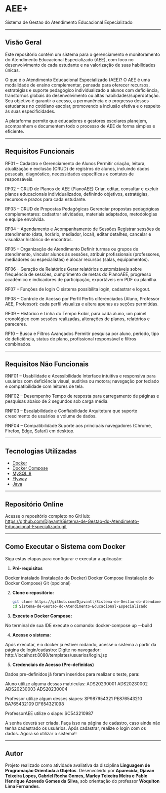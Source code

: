 # AEE+
Sistema de Gestao do Atendimento Educacional Especializado

---

## Visão Geral

Este repositório contém um sistema para o gerenciamento e monitoramento do Atendimento Educacional Especializado (AEE), com foco no desenvolvimento de cada estudante e na valorização de suas habilidades únicas.

O que é o Atendimento Educacional Especializado (AEE)?
O AEE é uma modalidade de ensino complementar, pensada para oferecer recursos, estratégias e suporte pedagógico individualizado a alunos com deficiência, transtornos globais do desenvolvimento ou altas habilidades/superdotação. Seu objetivo é garantir o acesso, a permanência e o progresso desses estudantes no cotidiano escolar, promovendo a inclusão efetiva e o respeito às suas especificidades.

A plataforma permite que educadores e gestores escolares planejem, acompanhem e documentem todo o processo de AEE de forma simples e eficiente.

---

## Requisitos Funcionais
RF01 – Cadastro e Gerenciamento de Alunos
Permitir criação, leitura, atualização e exclusão (CRUD) de registros de alunos, incluindo dados pessoais, diagnóstico, necessidades específicas e contatos de responsáveis.

RF02 – CRUD de Planos de AEE (PlanoAEE)
Criar, editar, consultar e excluir planos educacionais individualizados, definindo objetivos, estratégias, recursos e prazos para cada estudante.

RF03 – CRUD de Propostas Pedagógicas
Gerenciar propostas pedagógicas complementares: cadastrar atividades, materiais adaptados, metodologias e equipe envolvida.

RF04 – Agendamento e Acompanhamento de Sessões
Registrar sessões de atendimento (data, horário, mediador, local), editar detalhes, cancelar e visualizar histórico de encontros.

RF05 – Organização de Atendimento
Definir turmas ou grupos de atendimento, vincular alunos às sessões, atribuir profissionais (professores, mediadores ou especialistas) e alocar recursos (salas, equipamentos).

RF06 – Geração de Relatórios
Gerar relatórios customizáveis sobre frequência de sessões, cumprimento de metas do PlanoAEE, progresso acadêmico e indicadores de participação, exportáveis em PDF ou planilha.

RF07 – Funções de login
O sistema possibilita login, cadastrar e logout.

RF08 – Controle de Acesso por Perfil
Perfis diferenciados (Aluno, Professor AEE, Professor): cada perfil visualiza e altera apenas as seções permitidas.

RF09 – Histórico e Linha do Tempo
Exibir, para cada aluno, um painel cronológico com sessões realizadas, alterações de planos, relatórios e pareceres.

RF10 – Busca e Filtros Avançados
Permitir pesquisa por aluno, período, tipo de deficiência, status de plano, profissional responsável e filtros combinados.

---

## Requisitos Não Funcionais

RNF01 – Usabilidade e Acessibilidade
Interface intuitiva e responsiva para usuários com deficiência visual, auditiva ou motora; navegação por teclado e compatibilidade com leitores de tela.

RNF02 – Desempenho
Tempo de resposta para carregamento de páginas e pesquisas abaixo de 2 segundos sob carga média.

RNF03 – Escalabilidade e Confiabilidade
Arquitetura que suporte crescimento de usuários e volume de dados.

RNF04 – Compatibilidade
Suporte aos principais navegadores (Chrome, Firefox, Edge, Safari) em desktop.

---

## Tecnologias Utilizadas

* [Docker](https://www.docker.com/)
* [Docker Compose](https://docs.docker.com/compose/)
* [MySQL 8](https://www.mysql.com/)
* [Flyway](https://flywaydb.org/)
* [Java](https://docs.oracle.com/en/java/javase/17/)

---

## Repositório Online
Acesse o repositório completo no GitHub:
https://github.com/Djavantl/Sistema-de-Gestao-do-Atendimento-Educacional-Especializado.git

---

## Como Executar o Sistema com Docker

Siga estas etapas para configurar e executar a aplicação:

1. **Pré-requisitos**

Docker instalado (Instalação do Docker)
Docker Compose (Instalação do Docker Compose)
Git (opcional)

2. **Clone o repositório:**

   ```bash
   git clone https://github.com/Djavantl/Sistema-de-Gestao-do-Atendimento-Educacional-Especializado.git
   cd Sistema-de-Gestao-do-Atendimento-Educacional-Especializado
   ```
   
3. **Execute o Docker Compose:**

No terminal de sua IDE execute o comando: 
docker-compose up --build

4. **Acesse o sistema:** 

Após executar, e o docker já estiver rodando, acesse o sistema a partir da página de login/cadastro:
Digite no navegador: http://localhost:8080/templates/usuarios/login.jsp

5. **Credenciais de Acesso (Pre-definidas)**

Dados pre-definidos já foram inseridos para realizar o teste, para:

Aluno utilize alguma dessas matriculas:
ADS20230001
ADS20230002
ADS20230003
ADS20230004

Professor utilize algum desses siapes:
SP987654321
PE876543210
BA765432109
DF654321098

ProfessorAEE utilize o siape:
SC543210987


A senha deverá ser criada. Faça isso na página de cadastro, caso ainda não tenha cadastrado os usuários.
Após cadastrar, realize o login com os dados.
Agora só utilizar o sistema!!

---

## Autor

Projeto realizado como atividade avaliativa da disciplina **Linguagem de Programação Orientada a Objetos**. Desenvolvido por **Aparecida, Djavan Teixeira Lopes, Gabriel Rocha Gomes, Marley Teixeira Meira e Pablo Henrique Azevedo Gomes da Silva**, sob orientação do professor **Woquiton Lima Fernandes**.
